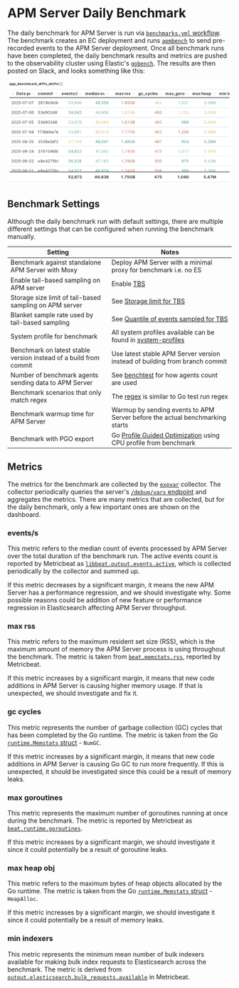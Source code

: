 # APM Server Daily Benchmark

The daily benchmark for APM Server is run via [`benchmarks.yml` workflow](https://github.com/elastic/apm-server/actions/workflows/benchmarks.yml).
The benchmark creates an EC deployment and runs [`apmbench`](../systemtest/cmd/apmbench) to send pre-recorded events to the APM Server deployment.
Once all benchmark runs have been completed, the daily benchmark results and metrics are pushed to the observability cluster using Elastic's [`gobench`](https://github.com/elastic/gobench).
The results are then posted on Slack, and looks something like this:

<img src="./images/benchmark_results.png" alt="Benchmark results" width="800"/>

## Benchmark Settings

Although the daily benchmark run with default settings, there are multiple different settings that can be configured when running the benchmark manually.

| Setting | Notes                                                                                                                                               |
|---------|-----------------------------------------------------------------------------------------------------------------------------------------------------|
| Benchmark against standalone APM Server with Moxy | Deploy APM Server with a minimal proxy for benchmark i.e. no ES                                                                                     |
| Enable tail-based sampling on APM server | Enable [TBS](https://www.elastic.co/docs/solutions/observability/apm/transaction-sampling#apm-tail-based-sampling)                                  |
| Storage size limit of tail-based sampling on APM server | See [Storage limit for TBS](https://www.elastic.co/docs/solutions/observability/apm/tail-based-sampling#sampling-tail-storage_limit-ref)            |
| Blanket sample rate used by tail-based sampling | See [Quantile of events sampled for TBS](https://www.elastic.co/docs/solutions/observability/apm/tail-based-sampling#sampling-tail-sample-rate-ref) |
| System profile for benchmark | All system profiles available can be found in [system-profiles](../testing/benchmark/system-profiles)                                               |
| Benchmark on latest stable version instead of a build from commit | Use latest stable APM Server version instead of building from branch commit                                                                         |
| Number of benchmark agents sending data to APM Server | See [benchtest](https://github.com/elastic/apm-server/blob/main/systemtest/benchtest/main.go#L229) for how agents count are used                    |
| Benchmark scenarios that only match regex | The [regex](https://github.com/elastic/apm-server/blob/main/systemtest/benchtest/main.go#L189) is similar to Go test run regex                      |
| Benchmark warmup time for APM Server | Warmup by sending events to APM Server before the actual benchmarking starts                                                                        |
| Benchmark with PGO export | Go [Profile Guided Optimization](https://go.dev/doc/pgo) using CPU profile from benchmark                                                           |

## Metrics

The metrics for the benchmark are collected by the [`expvar`](../systemtest/benchtest/expvar) collector.
The collector periodically queries the server's [`/debug/vars` endpoint](https://pkg.go.dev/expvar) and aggregates the metrics.
There are many metrics that are collected, but for the daily benchmark, only a few important ones are shown on the dashboard.

### events/s

This metric refers to the median count of events processed by APM Server over the total duration of the benchmark run.
The active events count is reported by Metricbeat as [`libbeat.output.events.active`](https://www.elastic.co/docs/reference/beats/metricbeat/exported-fields-beat), which is collected periodically by the collector and summed up.

If this metric decreases by a significant margin, it means the new APM Server has a performance regression, and we should investigate why.
Some possible reasons could be addition of new feature or performance regression in Elasticsearch affecting APM Server throughput.

### max rss

This metric refers to the maximum resident set size (RSS), which is the maximum amount of memory the APM Server process is using throughout the benchmark.
The metric is taken from [`beat.memstats.rss`](https://www.elastic.co/docs/reference/beats/metricbeat/exported-fields-beat), reported by Metricbeat.

If this metric increases by a significant margin, it means that new code additions in APM Server is causing higher memory usage.
If that is unexpected, we should investigate and fix it.

### gc cycles

This metric represents the number of garbage collection (GC) cycles that has been completed by the Go runtime.
The metric is taken from the Go [`runtime.Memstats` struct](https://pkg.go.dev/runtime#MemStats) - `NumGC`.

If this metric increases by a significant margin, it means that new code additions in APM Server is causing Go GC to run more frequently.
If this is unexpected, it should be investigated since this could be a result of memory leaks.

### max goroutines

This metric represents the maximum number of goroutines running at once during the benchmark.
The metric is reported by Metricbeat as [`beat.runtime.goroutines`](https://www.elastic.co/docs/reference/beats/metricbeat/exported-fields-beat).

If this metric increases by a significant margin, we should investigate it since it could potentially be a result of goroutine leaks.

### max heap obj

This metric refers to the maximum bytes of heap objects allocated by the Go runtime.
The metric is taken from the Go [`runtime.Memstats` struct](https://pkg.go.dev/runtime#MemStats) - `HeapAlloc`.

If this metric increases by a significant margin, we should investigate it since it could potentially be a result of memory leaks.

### min indexers

This metric represents the minimum mean number of bulk indexers available for making bulk index requests to Elasticsearch across the benchmark.
The metric is derived from  [`output.elasticsearch.bulk_requests.available`](https://www.elastic.co/docs/reference/beats/metricbeat/exported-fields-beat) in Metricbeat.
